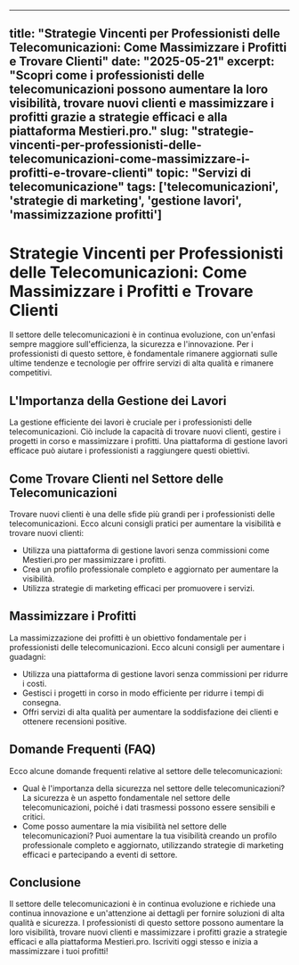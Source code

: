 
---
title: "Strategie Vincenti per Professionisti delle Telecomunicazioni: Come Massimizzare i Profitti e Trovare Clienti"
date: "2025-05-21"
excerpt: "Scopri come i professionisti delle telecomunicazioni possono aumentare la loro visibilità, trovare nuovi clienti e massimizzare i profitti grazie a strategie efficaci e alla piattaforma Mestieri.pro."
slug: "strategie-vincenti-per-professionisti-delle-telecomunicazioni-come-massimizzare-i-profitti-e-trovare-clienti"
topic: "Servizi di telecomunicazione"
tags: ['telecomunicazioni', 'strategie di marketing', 'gestione lavori', 'massimizzazione profitti']
---

# Strategie Vincenti per Professionisti delle Telecomunicazioni: Come Massimizzare i Profitti e Trovare Clienti

Il settore delle telecomunicazioni è in continua evoluzione, con un'enfasi sempre maggiore sull'efficienza, la sicurezza e l'innovazione. Per i professionisti di questo settore, è fondamentale rimanere aggiornati sulle ultime tendenze e tecnologie per offrire servizi di alta qualità e rimanere competitivi.

## L'Importanza della Gestione dei Lavori

La gestione efficiente dei lavori è cruciale per i professionisti delle telecomunicazioni. Ciò include la capacità di trovare nuovi clienti, gestire i progetti in corso e massimizzare i profitti. Una piattaforma di gestione lavori efficace può aiutare i professionisti a raggiungere questi obiettivi.

## Come Trovare Clienti nel Settore delle Telecomunicazioni

Trovare nuovi clienti è una delle sfide più grandi per i professionisti delle telecomunicazioni. Ecco alcuni consigli pratici per aumentare la visibilità e trovare nuovi clienti:

* Utilizza una piattaforma di gestione lavori senza commissioni come Mestieri.pro per massimizzare i profitti.
* Crea un profilo professionale completo e aggiornato per aumentare la visibilità.
* Utilizza strategie di marketing efficaci per promuovere i servizi.

## Massimizzare i Profitti

La massimizzazione dei profitti è un obiettivo fondamentale per i professionisti delle telecomunicazioni. Ecco alcuni consigli per aumentare i guadagni:

* Utilizza una piattaforma di gestione lavori senza commissioni per ridurre i costi.
* Gestisci i progetti in corso in modo efficiente per ridurre i tempi di consegna.
* Offri servizi di alta qualità per aumentare la soddisfazione dei clienti e ottenere recensioni positive.

## Domande Frequenti (FAQ)

Ecco alcune domande frequenti relative al settore delle telecomunicazioni:

* Qual è l'importanza della sicurezza nel settore delle telecomunicazioni?
La sicurezza è un aspetto fondamentale nel settore delle telecomunicazioni, poiché i dati trasmessi possono essere sensibili e critici.
* Come posso aumentare la mia visibilità nel settore delle telecomunicazioni?
Puoi aumentare la tua visibilità creando un profilo professionale completo e aggiornato, utilizzando strategie di marketing efficaci e partecipando a eventi di settore.

## Conclusione

Il settore delle telecomunicazioni è in continua evoluzione e richiede una continua innovazione e un'attenzione ai dettagli per fornire soluzioni di alta qualità e sicurezza. I professionisti di questo settore possono aumentare la loro visibilità, trovare nuovi clienti e massimizzare i profitti grazie a strategie efficaci e alla piattaforma Mestieri.pro. Iscriviti oggi stesso e inizia a massimizzare i tuoi profitti!
